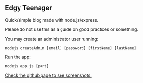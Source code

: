 
Edgy Teenager
-------------

Quick/simple blog made with node.js/express. 

Please do not use this as a guide on good practices or something. 

You may create an administrator user running: 

`nodejs createAdmin [email] [password] [firstName] [lastName]` 

Run the app: 

`nodejs app.js [port]` 

[Check the github page to see screenshots.](http://rlopezcc.github.io/edgy-teenager/)
